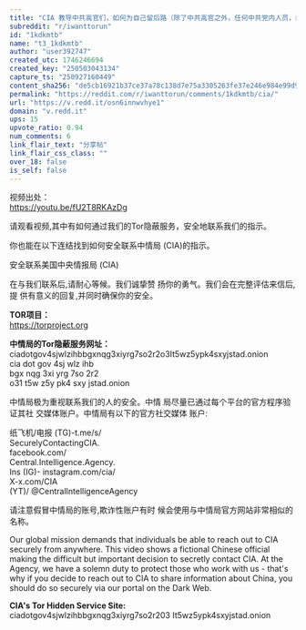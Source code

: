 ```yaml
---
title: "CIA 教导中共高官们，如何为自己留后路（除了中共高官之外，任何中共党内人员，想为自己留后路，也可以通过以下秘密方法，联络中情局）"
subreddit: "r/iwanttorun"
id: "1kdkmtb"
name: "t3_1kdkmtb"
author: "user392747"
created_utc: 1746246694
created_key: "250503043134"
capture_ts: "250927160449"
content_sha256: "de5cb16921b37ce37a78c138d7e75a3305263fe37e246e984e99d91647eaa236"
permalink: "https://reddit.com/r/iwanttorun/comments/1kdkmtb/cia/"
url: "https://v.redd.it/osn6innwvhye1"
domain: "v.redd.it"
ups: 15
upvote_ratio: 0.94
num_comments: 6
link_flair_text: "分享帖"
link_flair_css_class: ""
over_18: false
is_self: false
---
```


视频出处：  
<https://youtu.be/fU2T8RKAzDg>

请观看视频,其中有如何通过我们的Tor隐蔽服务，安全地联系我们的指示。

你也能在以下连结找到如何安全联系中情局 (CIA)的指示。

安全联系美国中央情报局 (CIA)

在与我们联系后,请耐心等候。我们诚挚赞
扬你的勇气。我们会在完整评估来信后,提
供有意义的回复,并同时确保你的安全。

**TOR项目：**  
<https://torproject.org>

**中情局的Tor隐蔽服务网址：**  
ciadotgov4sjwlzihbbgxnqg3xiyrg7so2r2o3It5wz5ypk4sxyjstad.onion  
cia dot gov 4sj wlz ihb  
bgx nqg 3xi yrg 7so 2r2  
o31 t5w z5y pk4 sxy jstad.onion

中情局极为重视联系我们的人的安全。中情
局尽量已通过每个平台的官方程序验证其社
交媒体账户。中情局有以下的官方社交媒体 账户:

纸飞机/电报 (TG)-t.me/s/  
SecurelyContactingCIA.  
facebook.com/  
Central.Intelligence.Agency.  
Ins (IG)- instagram.com/cia/  
X-x.com/CIA  
(YT)/ @CentralIntelligenceAgency

请注意假冒中情局的账号,欺诈性账户有时
候会使用与中情局官方网站非常相似的名称。

Our global mission demands that individuals be able to reach out to CIA
securely from anywhere. This video shows a fictional Chinese official
making the difficult but important decision to secretly contact CIA. At
the Agency, we have a solemn duty to protect those who work with us -
that's why if you decide to reach out to CIA to share information about
China, you should do so securely via our portal on the Dark Web.

**CIA's Tor Hidden Service Site:**  
ciadotgov4sjwlzihbbgxnqg3xiyrg7so2r203 It5wz5ypk4sxyjstad.onion
